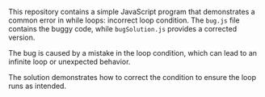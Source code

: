 This repository contains a simple JavaScript program that demonstrates a common error in while loops: incorrect loop condition. The `bug.js` file contains the buggy code, while `bugSolution.js` provides a corrected version.

The bug is caused by a mistake in the loop condition, which can lead to an infinite loop or unexpected behavior.

The solution demonstrates how to correct the condition to ensure the loop runs as intended.